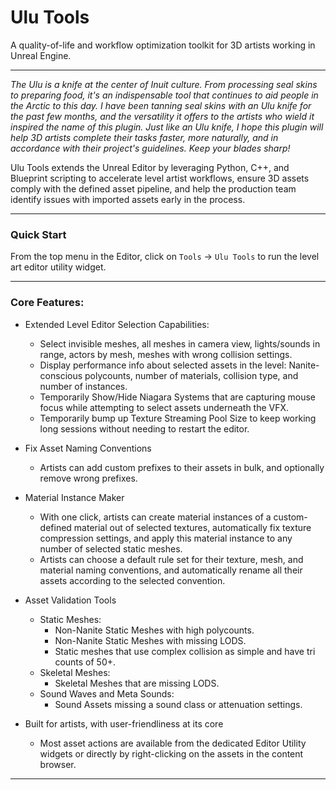 # Ulu Tools

 A quality-of-life and workflow optimization toolkit for 3D artists working in Unreal Engine.
 
 -----
 
_The Ulu is a knife at the center of Inuit culture. From processing seal skins to preparing food, it's an indispensable tool that continues to aid people in the Arctic to this day. I have been tanning seal skins with an Ulu knife for the past few months, and the versatility it offers to the artists who wield it inspired the name of this plugin. Just like an Ulu knife, I hope this plugin will help 3D artists complete their tasks faster, more naturally, and in accordance with their project's guidelines. Keep your blades sharp!_

Ulu Tools extends the Unreal Editor by leveraging Python, C++, and Blueprint scripting to accelerate level artist workflows, ensure 3D assets comply with the defined asset pipeline, and help the production team identify issues with imported assets early in the process.

---

### Quick Start

From the top menu in the Editor, click on `Tools` -> `Ulu Tools` to run the level art editor utility widget.

---

### Core Features:
- Extended Level Editor Selection Capabilities:
  - Select invisible meshes, all meshes in camera view, lights/sounds in range, actors by mesh, meshes with wrong collision settings.
  - Display performance info about selected assets in the level: Nanite-conscious polycounts, number of materials, collision type, and number of instances.
  - Temporarily Show/Hide Niagara Systems that are capturing mouse focus while attempting to select assets underneath the VFX.
  - Temporarily bump up Texture Streaming Pool Size to keep working long sessions without needing to restart the editor.
 
- Fix Asset Naming Conventions
  - Artists can add custom prefixes to their assets in bulk, and optionally remove wrong prefixes.

- Material Instance Maker
  - With one click, artists can create material instances of a custom-defined material out of selected textures, automatically fix texture compression settings, and apply this material instance to any number of selected static meshes.
  - Artists can choose a default rule set for their texture, mesh, and material naming conventions, and automatically rename all their assets according to the selected convention.
 
- Asset Validation Tools
  - Static Meshes:
    - Non-Nanite Static Meshes with high polycounts.
    - Non-Nanite Static Meshes with missing LODS.
    - Static meshes that use complex collision as simple and have tri counts of 50+.
  - Skeletal Meshes:
    - Skeletal Meshes that are missing LODS.
  - Sound Waves and Meta Sounds:
    - Sound Assets missing a sound class or attenuation settings.
   
- Built for artists, with user-friendliness at its core
  - Most asset actions are available from the dedicated Editor Utility widgets or directly by right-clicking on the assets in the content browser.
 
---



